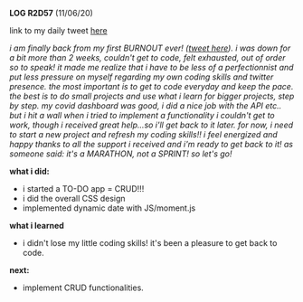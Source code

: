 **LOG R2D57** (11/06/20)

link to my daily tweet [here](https://twitter.com/Nightcoder2/status/1271090397691940865)

*i am finally back from my first BURNOUT ever! ([tweet here](https://twitter.com/Nightcoder2/status/1270385159683145729)).
i was down for a bit more than 2 weeks, couldn't get to code, felt exhausted, out of order so to speak!
it made me realize that i have to be less of a perfectionnist and put less pressure on myself regarding my own coding skills and twitter presence.
the most important is to get to code everyday and keep the pace. the best is to do small projects and use what i learn for bigger projects, step by step.
my covid dashboard was good, i did a nice job with the API etc.. but i hit a wall when i tried to implement a functionality i couldn't get to work, though i received great help...so i'll get back to it later. 
for now, i need to start a new project and refresh my coding skills!!
i feel energized and happy thanks to all the support i received and i'm ready to get back to it!
as someone said: it's a MARATHON, not a SPRINT! so let's go!* 


**what i did:**

- i started a TO-DO app = CRUD!!!
- i did the overall CSS design
- implemented dynamic date with JS/moment.js

**what i learned**

- i didn't lose my little coding skills! it's been a pleasure to get back to code.

**next:**

- implement CRUD functionalities.
